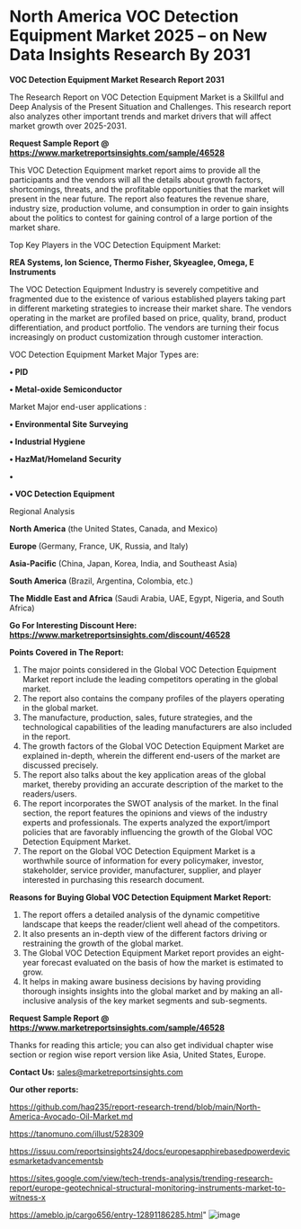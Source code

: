 # North America VOC Detection Equipment Market 2025 – on New Data Insights Research By 2031

<strong>VOC Detection Equipment Market Research Report 2031</strong>

The Research Report on VOC Detection Equipment Market is a Skillful and Deep Analysis of the Present Situation and Challenges. This research report also analyzes other important trends and market drivers that will affect market growth over 2025-2031.

<strong>Request Sample Report @ <a href=https://www.marketreportsinsights.com/sample/46528>https://www.marketreportsinsights.com/sample/46528</a></strong>

This VOC Detection Equipment market report aims to provide all the participants and the vendors will all the details about growth factors, shortcomings, threats, and the profitable opportunities that the market will present in the near future. The report also features the revenue share, industry size, production volume, and consumption in order to gain insights about the politics to contest for gaining control of a large portion of the market share.

Top Key Players in the VOC Detection Equipment Market:

<strong>REA Systems, Ion Science, Thermo Fisher, Skyeaglee, Omega, E Instruments</strong>

The VOC Detection Equipment Industry is severely competitive and fragmented due to the existence of various established players taking part in different marketing strategies to increase their market share. The vendors operating in the market are profiled based on price, quality, brand, product differentiation, and product portfolio. The vendors are turning their focus increasingly on product customization through customer interaction.

VOC Detection Equipment Market Major Types are:

<strong>•  PID

•  Metal-oxide Semiconductor</strong>

Market Major end-user applications :

<strong>•  Environmental Site Surveying

•  Industrial Hygiene

•  HazMat/Homeland Security

•  

•  VOC Detection Equipment</strong>

Regional Analysis

</u><strong><b>North America</b></strong> (the United States, Canada, and Mexico)

<strong><b>Europe </b></strong>(Germany, France, UK, Russia, and Italy)

<strong><b>Asia-Pacific</b></strong> (China, Japan, Korea, India, and Southeast Asia)

<strong><b>South America</b></strong> (Brazil, Argentina, Colombia, etc.)

<strong><b>The Middle East and Africa</b></strong> (Saudi Arabia, UAE, Egypt, Nigeria, and South Africa)

<strong>Go For Interesting Discount Here: <a href=https://www.marketreportsinsights.com/discount/46528>https://www.marketreportsinsights.com/discount/46528</a></strong>

<strong>Points Covered in The Report:</strong>
<ol>
  <li>The major points considered in the Global VOC Detection Equipment Market report include the leading competitors operating in the global market.</li>
  <li>The report also contains the company profiles of the players operating in the global market.</li>
  <li>The manufacture, production, sales, future strategies, and the technological capabilities of the leading manufacturers are also included in the report.</li>
  <li>The growth factors of the Global VOC Detection Equipment Market are explained in-depth, wherein the different end-users of the market are discussed precisely.</li>
  <li>The report also talks about the key application areas of the global market, thereby providing an accurate description of the market to the readers/users.</li>
  <li>The report incorporates the SWOT analysis of the market. In the final section, the report features the opinions and views of the industry experts and professionals. The experts analyzed the export/import policies that are favorably influencing the growth of the Global VOC Detection Equipment Market.</li>
  <li>The report on the Global VOC Detection Equipment Market is a worthwhile source of information for every policymaker, investor, stakeholder, service provider, manufacturer, supplier, and player interested in purchasing this research document.</li>
</ol>
<strong>Reasons for Buying Global VOC Detection Equipment Market Report:</strong>

<ol>
  <li>The report offers a detailed analysis of the dynamic competitive landscape that keeps the reader/client well ahead of the competitors.</li>
  <li>It also presents an in-depth view of the different factors driving or restraining the growth of the global market.</li>
  <li>The Global VOC Detection Equipment Market report provides an eight-year forecast evaluated on the basis of how the market is estimated to grow.</li>
  <li>It helps in making aware business decisions by having providing thorough insights insights into the global market and by making an all-inclusive analysis of the key market segments and sub-segments.</li>
</ol>
<strong>Request Sample Report @ <a href=https://www.marketreportsinsights.com/sample/46528>https://www.marketreportsinsights.com/sample/46528</a></strong>


Thanks for reading this article; you can also get individual chapter wise section or region wise report version like Asia, United States, Europe.

<strong>Contact Us:</strong>
sales@marketreportsinsights.com

<strong>Our other reports:</strong>

<a href=https://github.com/haq235/report-research-trend/blob/main/North-America-Avocado-Oil-Market.md>https://github.com/haq235/report-research-trend/blob/main/North-America-Avocado-Oil-Market.md</a>

<a href=https://tanomuno.com/illust/528309>https://tanomuno.com/illust/528309</a>

<a href=https://issuu.com/reportsinsights24/docs/europesapphirebasedpowerdevicesmarketadvancementsb>https://issuu.com/reportsinsights24/docs/europesapphirebasedpowerdevicesmarketadvancementsb</a>

<a href=https://sites.google.com/view/tech-trends-analysis/trending-research-report/europe-geotechnical-structural-monitoring-instruments-market-to-witness-x>https://sites.google.com/view/tech-trends-analysis/trending-research-report/europe-geotechnical-structural-monitoring-instruments-market-to-witness-x</a>

<a href=https://ameblo.jp/cargo656/entry-12891186285.html>https://ameblo.jp/cargo656/entry-12891186285.html</a>"
![image](https://github.com/user-attachments/assets/17c00e93-df85-4f89-8358-fec3bfb369e2)
